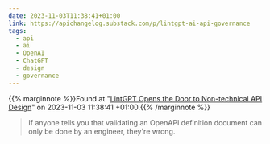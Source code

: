 ```yaml
---
date: 2023-11-03T11:38:41+01:00
link: https://apichangelog.substack.com/p/lintgpt-ai-api-governance
tags:
  - api
  - ai
  - OpenAI
  - ChatGPT
  - design
  - governance
---
```

{{% marginnote %}}Found at "[LintGPT Opens the Door to Non-technical API Design](https://web.archive.org/web/20231103113841/https://apichangelog.substack.com/p/lintgpt-ai-api-governance)" on 2023-11-03 11:38:41 +01:00.{{% /marginnote %}}

> If anyone tells you that validating an OpenAPI definition document can only be done by an engineer, they're wrong.